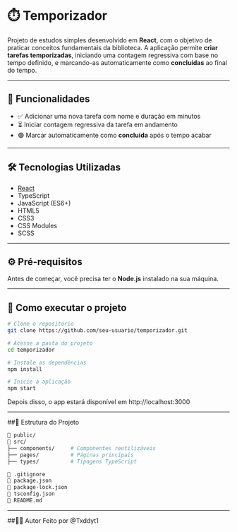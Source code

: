 # ⏱️ Temporizador

Projeto de estudos simples desenvolvido em **React**, com o objetivo de praticar conceitos fundamentais da biblioteca. A aplicação permite **criar tarefas temporizadas**, iniciando uma contagem regressiva com base no tempo definido, e marcando-as automaticamente como **concluídas** ao final do tempo.

---

## 📌 Funcionalidades

- ✅ Adicionar uma nova tarefa com nome e duração em minutos
- ⏳ Iniciar contagem regressiva da tarefa em andamento
- 🟢 Marcar automaticamente como **concluída** após o tempo acabar

---

## 🛠️ Tecnologias Utilizadas

- [React](https://reactjs.org/)
- TypeScript
- JavaScript (ES6+)
- HTML5
- CSS3
- CSS Modules
- SCSS

---

## ⚙️ Pré-requisitos

Antes de começar, você precisa ter o **Node.js** instalado na sua máquina.

---

## 🚀 Como executar o projeto

```bash
# Clone o repositório
git clone https://github.com/seu-usuario/temporizador.git

# Acesse a pasta do projeto
cd temporizador

# Instale as dependências
npm install

# Inicie a aplicação
npm start
```

Depois disso, o app estará disponível em http://localhost:3000

---

##📂 Estrutura do Projeto

```bash
📁 public/
📁 src/
├── components/     # Componentes reutilizáveis
├── pages/          # Páginas principais
├── types/          # Tipagens TypeScript

📄 .gitignore
📄 package.json
📄 package-lock.json
📄 tsconfig.json
📄 README.md
```
---

##👨‍💻 Autor
Feito por @Txddyt1
